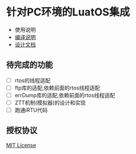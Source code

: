 # 针对PC环境的LuatOS集成

* 使用说明
* [编译说明](doc/compile.md)
* [设计文档](doc/design.md)

## 待完成的功能

* [ ] rtos的线程适配
* [ ] ftp库的适配,依赖前面的rtos线程适配
* [ ] errDump库的适配,依赖前面的rtos线程适配
* [ ] ZTT机制(模拟器)的设计和实现
* [ ] 跑通iRTU代码

## 授权协议

[MIT License](LICENSE)


